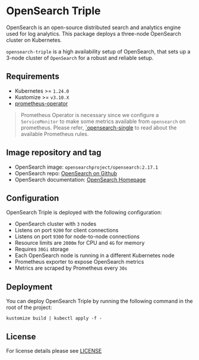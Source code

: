 # OpenSearch Triple

<!-- <SD-DOCS> -->

OpenSearch is an open-source distributed search and analytics engine used for
log analytics. This package deploys a three-node OpenSearch cluster on
Kubernetes.

`opensearch-triple` is a high availability setup of OpenSearch, that sets
up a 3-node cluster of `OpenSearch` for a robust and reliable setup.

## Requirements

- Kubernetes >= `1.24.0`
- Kustomize >= `v3.10.X`
- [prometheus-operator][prometheus-operator]

> Prometheus Operator is necessary since we configure a `ServiceMonitor` to make
> some metrics available from `opensearch` on prometheus. Please refer,
> [`opensearch-single](../opensearch-single/README.md#alerts) to read
> about the available Prometheus rules.

## Image repository and tag

- OpenSearch image: `opensearchproject/opensearch:2.17.1`
- OpenSearch repo: [OpenSearch on Github][opensearch-gh]
- OpenSearch documentation: [OpenSearch Homepage][opensearch-doc]

## Configuration

OpenSearch Triple is deployed with the following configuration:

- OpenSearch cluster with `3` nodes
- Listens on port `9200` for client connections
- Listens on port `9300` for node-to-node connections
- Resource limits are `2000m` for CPU and `4G` for memory
- Requires `30Gi` storage
- Each OpenSearch node is running in a different Kubernetes node
- Prometheus exporter to expose OpenSearch metrics
- Metrics are scraped by Prometheus every `30s`

## Deployment

You can deploy OpenSearch Triple by running the following command in the root of the project:

```shell
kustomize build | kubectl apply -f -
```

<!-- Links -->

[opensearch-gh]: https://github.com/opensearch-project/OpenSearch
[opensearch-doc]: https://opensearch.org/docs/latest
[prometheus-operator]: https://github.com/sighupio/fury-kubernetes-monitoring/tree/master/katalog/prometheus-operator

<!-- </SD-DOCS> -->

## License

For license details please see [LICENSE](../../LICENSE)
